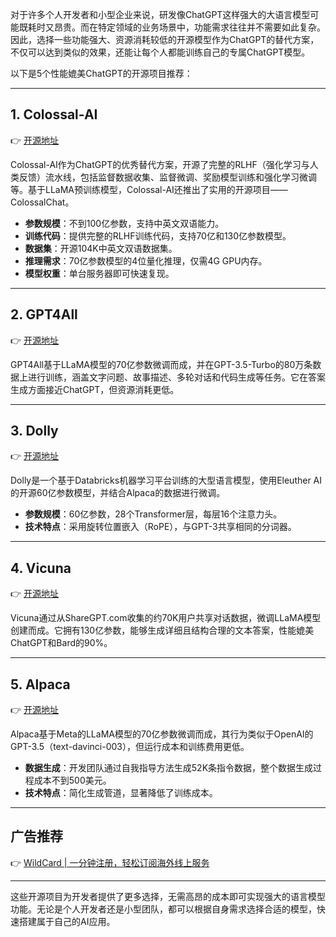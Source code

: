 对于许多个人开发者和小型企业来说，研发像ChatGPT这样强大的大语言模型可能既耗时又昂贵。而在特定领域的业务场景中，功能需求往往并不需要如此复杂。因此，选择一些功能强大、资源消耗较低的开源模型作为ChatGPT的替代方案，不仅可以达到类似的效果，还能让每个人都能训练自己的专属ChatGPT模型。

以下是5个性能媲美ChatGPT的开源项目推荐：

---

## 1. Colossal-AI

👉 [开源地址](https://github.com/hpcaitech/ColossalAI)

Colossal-AI作为ChatGPT的优秀替代方案，开源了完整的RLHF（强化学习与人类反馈）流水线，包括监督数据收集、监督微调、奖励模型训练和强化学习微调等。基于LLaMA预训练模型，Colossal-AI还推出了实用的开源项目——ColossalChat。

- **参数规模**：不到100亿参数，支持中英文双语能力。
- **训练代码**：提供完整的RLHF训练代码，支持70亿和130亿参数模型。
- **数据集**：开源104K中英文双语数据集。
- **推理需求**：70亿参数模型的4位量化推理，仅需4G GPU内存。
- **模型权重**：单台服务器即可快速复现。

---

## 2. GPT4All

👉 [开源地址](https://github.com/nomic-ai/gpt4all)

GPT4All基于LLaMA模型的70亿参数微调而成，并在GPT-3.5-Turbo的80万条数据上进行训练，涵盖文字问题、故事描述、多轮对话和代码生成等任务。它在答案生成方面接近ChatGPT，但资源消耗更低。

---

## 3. Dolly

👉 [开源地址](https://github.com/databrickslabs/dolly)

Dolly是一个基于Databricks机器学习平台训练的大型语言模型，使用Eleuther AI的开源60亿参数模型，并结合Alpaca的数据进行微调。

- **参数规模**：60亿参数，28个Transformer层，每层16个注意力头。
- **技术特点**：采用旋转位置嵌入（RoPE），与GPT-3共享相同的分词器。

---

## 4. Vicuna

👉 [开源地址](https://github.com/lm-sys/FastChat)

Vicuna通过从ShareGPT.com收集的约70K用户共享对话数据，微调LLaMA模型创建而成。它拥有130亿参数，能够生成详细且结构合理的文本答案，性能媲美ChatGPT和Bard的90%。

---

## 5. Alpaca

👉 [开源地址](https://github.com/tatsu-lab/stanford_alpaca)

Alpaca基于Meta的LLaMA模型的70亿参数微调而成，其行为类似于OpenAI的GPT-3.5（text-davinci-003），但运行成本和训练费用更低。

- **数据生成**：开发团队通过自我指导方法生成52K条指令数据，整个数据生成过程成本不到500美元。
- **技术特点**：简化生成管道，显著降低了训练成本。

---

## 广告推荐

👉 [WildCard | 一分钟注册，轻松订阅海外线上服务](https://bit.ly/bewildcard)

---

这些开源项目为开发者提供了更多选择，无需高昂的成本即可实现强大的语言模型功能。无论是个人开发者还是小型团队，都可以根据自身需求选择合适的模型，快速搭建属于自己的AI应用。